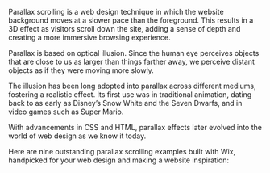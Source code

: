 Parallax scrolling is a web design technique in which the website background moves at a slower pace than the foreground. This results in a 3D effect as visitors scroll down the site, adding a sense of depth and creating a more immersive browsing experience.

Parallax is based on optical illusion. Since the human eye perceives objects that are close to us as larger than things farther away, we perceive distant objects as if they were moving more slowly.

The illusion has been long adopted into parallax across different mediums, fostering a realistic effect. Its first use was in traditional animation, dating back to as early as Disney’s Snow White and the Seven Dwarfs, and in video games such as Super Mario. 

With advancements in CSS and HTML, parallax effects later evolved into the world of web design as we know it today.

Here are nine outstanding parallax scrolling examples built with Wix, handpicked for your web design and making a website inspiration:
